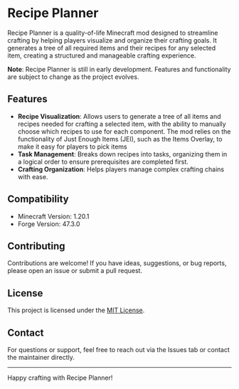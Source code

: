 # Recipe Planner

Recipe Planner is a quality-of-life Minecraft mod designed to streamline crafting by helping players visualize and organize their crafting goals. It generates a tree of all required items and their recipes for any selected item, creating a structured and manageable crafting experience.

**Note**: Recipe Planner is still in early development. Features and functionality are subject to change as the project evolves.

## Features

- **Recipe Visualization**: Allows users to generate a tree of all items and recipes needed for crafting a selected item, with the ability to manually choose which recipes to use for each component. The mod relies on the functionality of Just Enough Items (JEI), such as the Items Overlay, to make it easy for players to pick items
- **Task Management**: Breaks down recipes into tasks, organizing them in a logical order to ensure prerequisites are completed first.
- **Crafting Organization**: Helps players manage complex crafting chains with ease.

[//]: # (## Installation)

[//]: # ()
[//]: # (1. Download and install [Minecraft Forge]&#40;https://files.minecraftforge.net/&#41; for version 1.20.1.)

[//]: # (2. Download the latest version of Recipe Planner from the [Releases]&#40;#&#41; section.)

[//]: # (3. Place the `.jar` file into the `mods` folder of your Minecraft directory.)

[//]: # (4. Launch Minecraft with the Forge profile to start using Recipe Planner.)

[//]: # ()
[//]: # (## Usage)

[//]: # ()
[//]: # (1. Open the Recipe Planner interface in-game.)

[//]: # (2. Select an item you want to craft.)

[//]: # (3. View the generated tree of required items and recipes.)

[//]: # (4. Follow the organized tasks to complete your crafting goals efficiently.)

## Compatibility

- Minecraft Version: 1.20.1
- Forge Version: 47.3.0

## Contributing

Contributions are welcome! If you have ideas, suggestions, or bug reports, please open an issue or submit a pull request.

## License

This project is licensed under the [MIT License](LICENSE.txt).

## Contact

For questions or support, feel free to reach out via the Issues tab or contact the maintainer directly.

---

Happy crafting with Recipe Planner!
